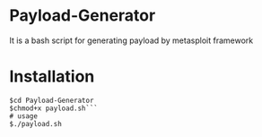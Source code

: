 # Payload-Generator
It is a bash script for generating payload by metasploit framework
# Installation
```$git-clone https://github.com/animesh-h/Payload-Generator.git
$cd Payload-Generator
$chmod+x payload.sh```
# usage
$./payload.sh
